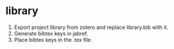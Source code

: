 # library

1. Export project library from zotero and replace library.bib with it.
2. Generate bibtex keys in jabref.
3. Place bibtex keys in the .tex file.